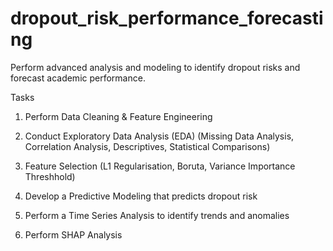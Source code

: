 # dropout_risk_performance_forecasting

Perform advanced analysis and modeling to identify dropout risks and forecast academic performance.

Tasks
1.	Perform Data Cleaning & Feature Engineering
   
2.	Conduct Exploratory Data Analysis (EDA) (Missing Data Analysis, Correlation Analysis, Descriptives, Statistical Comparisons)

3.	Feature Selection (L1 Regularisation, Boruta, Variance Importance Threshhold)
   
4.	Develop a Predictive Modeling that predicts dropout risk

5.	Perform a Time Series Analysis to identify trends and anomalies

6.  Perform SHAP Analysis